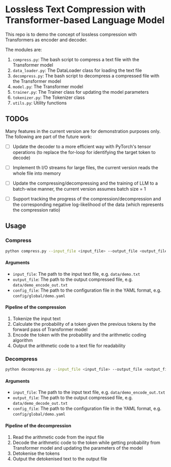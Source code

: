 # Lossless Text Compression with Transformer-based Language Model

This repo is to demo the concept of lossless compression with Transformers as encoder and decoder.

The modules are:

1. `compress.py`: The bash script to compress a text file with the Transformer model
2. `data_loader.py`: The DataLoader class for loading the text file
3. `decompress.py`: The bash script to decompress a compressed file with the Transformer model
4. `model.py`: The Transformer model
5. `trainer.py`: The Trainer class for updating the model parameters
6. `tokenizer.py`: The Tokenizer class
7. `utils.py`: Utility functions

## TODOs

Many features in the current version are for demonstration purposes only. The following are part of the future work:

- [ ]  Update the decoder to a more efficient way with PyTorch's tensor operations (to replace the for-loop for identifying the target token to decode)

- [ ]  Implement th I/O streams for large files, the current version reads the whole file into memory

- [ ]  Update the compressing/decompressing and the training of LLM to a batch-wise manner, the current version assumes batch size = 1

- [ ]  Support tracking the progress of the compression/decompression and the corresponding negative log-likelihood of the data (which represents the compression ratio)

## Usage

### Compress

```bash
python compress.py --input_file <input_file> --output_file <output_file> --config_file <config_file>
```

#### Arguments

- `input_file`: The path to the input text file, e.g. `data/demo.txt`
- `output_file`: The path to the output compressed file, e.g. `data/demo_encode_out.txt`
- `config_file`: The path to the configuration file in the YAML format, e.g. `config/global/demo.yaml`


#### Pipeline of the compression

1. Tokenize the input text
2. Calculate the probability of a token given the previous tokens by the forward pass of Transformer model
3. Encode the token with the probability and the arithmetic coding algorithm
4. Output the arithmetic code to a text file for readability

### Decompress

```bash
python decompress.py --input_file <input_file> --output_file <output_file> --config_file <config_file>
```

#### Arguments

- `input_file`: The path to the input text file, e.g. `data/demo_encode_out.txt`
- `output_file`: The path to the output compressed file, e.g. `data/demo_decode_out.txt`
- `config_file`: The path to the configuration file in the YAML format, e.g. `config/global/demo.yaml`


#### Pipeline of the decompression

1. Read the arithmetic code from the input file
2. Decode the arithmetic code to the token while getting probability from Transformer model and updating the parameters of the model
3. Detokenise the tokens
4. Output the detokenised text to the output file

